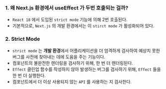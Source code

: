 ### 1. 왜 Next.js 환경에서 useEffect 가 두번 호출되는 걸까?
 - `React 18` 에서 도입된 `strict mode` 기능에 의해 2번 호출된다.
 - 기본적으로, `Next.js` 의 개발 환경에서는 이 `stirct mode` 가 활성화되어 있다.

### 2. Strict Mode
- `strict mode` 는 **개발 환경**에서 어플리케이션을 더 엄격하게 검사하여 예상치 못한 버그를 사전에 찾아내는 데에 도움을 주는 기능이다.
- 컴포넌트의 불완전한 렌더링을 검사하기 위해, 한 번 더 렌더링된다.
- `Effect` 클린업 함수를 작성하지 않아 발생하는 버그를 검사하기 위해, `Effect` 들을 한 번 더 실행한다.
- 컴포넌트에서 더 이상 사용되지 않는 `API` 를 사용하는 지 검사한다.